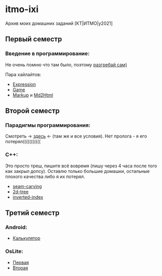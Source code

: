# itmo-ixi
Архив моих домашних заданий [КТ|ИТМО|y2021]

## Первый семестр
### Введение в программирование:

Не очень помню что там было, поэтому [разгребай сам)](https://github.com/ixi8ixi/itmo-ixi/tree/main/Semester_1/Prog-Intro "Все решения prog-intro")

Пара хайлайтов:
* [Expression](https://github.com/ixi8ixi/itmo-ixi/tree/main/Semester_1/Prog-Intro/expression "Парсер математических выражений")
* [Game](https://github.com/ixi8ixi/itmo-ixi/tree/main/Semester_1/Prog-Intro/game "Крестики-нолики с модификацией")
* [Markup](https://github.com/ixi8ixi/itmo-ixi/tree/main/Semester_1/Prog-Intro/markup) и [Md2Html](https://github.com/ixi8ixi/itmo-ixi/tree/main/Semester_1/Prog-Intro/md2html)

## Второй семестр
### Парадигмы программирования:
Смотреть -> [здесь](https://github.com/ixi8ixi/itmo-ixi/tree/main/Semester_2/Paradigms) <- (там же и все условия).
Нет пролога - я его потерял(((((((((((

### C++:
Это просто треш, пишите всё вовремя (пишу через 4 часа после того как закрыл допсу). Оставлю только большие домашки, остальные плохого качества либо я их потерял.
* [seam-carving](https://github.com/ixi8ixi/itmo-ixi/tree/main/Semester_2/CPP/seam-carving)
* [2d-tree](https://github.com/ixi8ixi/itmo-ixi/tree/main/Semester_2/CPP/2d-tree)
* [inverted-index](https://github.com/ixi8ixi/itmo-ixi/tree/main/Semester_2/CPP/inverted-index)

## Третий семестр
### Android:
* [Калькулятор](https://github.com/ixi8ixi/itmo-ixi/tree/main/Semester_3/Android/Calculator "Калькулятор")

### OsLite:
* [Первая](https://github.com/ixi8ixi/itmo-ixi/tree/main/Semester_3/OsLite/Lab1)
* [Вторая](https://github.com/ixi8ixi/itmo-ixi/tree/main/Semester_3/OsLite/Lab2)
